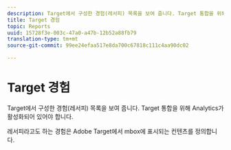 ```yaml
---
description: Target에서 구성한 경험(레서피) 목록을 보여 줍니다. Target 통합을 위해 Analytics가 활성화되어 있어야 합니다.
title: Target 경험
topic: Reports
uuid: 15728f3e-003c-47a0-a47b-12b52a88fb79
translation-type: tm+mt
source-git-commit: 99ee24efaa517e8da700c67818c111c4aa90dc02

---
```



# Target 경험

Target에서 구성한 경험(레서피) 목록을 보여 줍니다. Target 통합을 위해 Analytics가 활성화되어 있어야 합니다.

레서피라고도 하는 경험은 Adobe Target에서 mbox에 표시되는 컨텐츠를 정의합니다.
